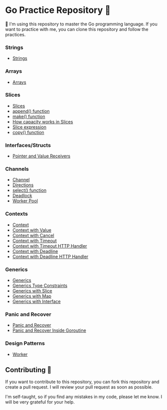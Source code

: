 # Go Practice Repository 🌱

📝 I'm using this repository to master the Go programming language. If you want to practice with me, you can clone this repository and follow the practices.

### Strings
- [Strings](practices/strings.go)

### Arrays
- [Arrays](practices/arrays.go)

### Slices
- [Slices](practices/slices.go)
- [append() function](practices/slices_append.go)
- [make() function](practices/slices_make.go)
- [How capacity works in Slices](practices/slices_append_capacity.go)
- [Slice expression](practices/slices_slice_expression.go)
- [copy() function](practices/slices_copy.go)

### Interfaces/Structs
- [Pointer and Value Receivers](practices/interface_pointer_n_value_receiver.go)

### Channels
- [Channel](practices/channel.go)
- [Directions](practices/channel_directions.go)
- [select() function](practices/channel_select.go)
- [Deadlock](practices/channel_deadlock.go)
- [Worker Pool](practices/channel_worker_pool.go)

### Contexts
- [Context](practices/context.go)
- [Context with Value](practices/context_with_value.go)
- [Context with Cancel](practices/context_with_cancel.go)
- [Context with Timeout](practices/context_with_timeout.go)
- [Context with Timeout HTTP Handler](practices/context_with_timeout_http_handler.go)
- [Context with Deadline](practices/context_with_deadline.go)
- [Context with Deadline HTTP Handler](practices/context_with_deadline_http_handler.go)

### Generics
- [Generics](practices/generics.go)
- [Generics Type Constraints](practices/generics_type_constraints.go)
- [Generics with Slice](practices/generics_with_slice.go)
- [Generics with Map](practices/generics_with_map.go)
- [Generics with Interface](practices/generics_with_interface.go)

### Panic and Recover
- [Panic and Recover](practices/panic_n_recover.go)
- [Panic and Recover Inside Goroutine](practices/panic_n_recover_goroutines.go)

### Design Patterns
- [Worker](design_patterns/worker/worker.go)

## Contributing 🤝
If you want to contribute to this repository, you can fork this repository and create a pull request. I will review your pull request as soon as possible.

I'm self-taught, so if you find any mistakes in my code, please let me know. I will be very grateful for your help.
